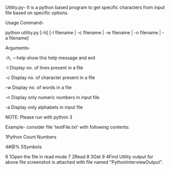 Utility.py-
It is a python based program to get specific characters from input file based on specific options.

Usage Command-

python utility.py [-h] [-l filename | -c filename | -w filename | -n filename | -a filename]

Arguments-

-h, --help show this help message and exit

-l Display no. of lines present in a file

-c Display no. of character present in a file

-w Display no. of words in a file

-n Display only numeric numbers in input file

-a Display only alphabets in input file

NOTE: Please run with python 3

Example-
consider file 'testFile.txt' with following contents:

1Python
Count
Numbers 

4#@%
5Symbols

6 1Open the file in read mode
7 2Read 
8 3Get 
9 4Find 
Utility output for above file screenshot is attached with file named "PythonInterviewOutput".
